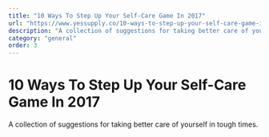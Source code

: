 ```yaml
---
title: "10 Ways To Step Up Your Self-Care Game In 2017"
url: "https://www.yessupply.co/10-ways-to-step-up-your-self-care-game-in-2017/"
description: "A collection of suggestions for taking better care of yourself in tough times."
category: "general"
order: 3
---
```


# 10 Ways To Step Up Your Self-Care Game In 2017

A collection of suggestions for taking better care of yourself in tough times.
